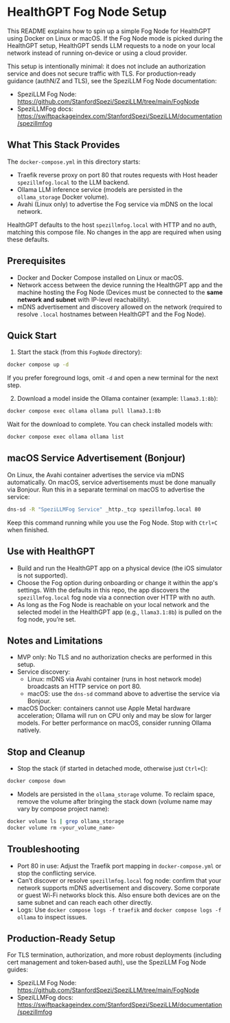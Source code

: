 <!--

This source file is part of the Stanford HealthGPT project

SPDX-FileCopyrightText: 2023 Stanford University & Project Contributors (see CONTRIBUTORS.md)

SPDX-License-Identifier: MIT
   
-->

# HealthGPT Fog Node Setup

This README explains how to spin up a simple Fog Node for HealthGPT using Docker on Linux or macOS. If the Fog Node mode is picked during the HealthGPT setup, HealthGPT sends LLM requests to a node on your local network instead of running on‑device or using a cloud provider.

This setup is intentionally minimal: it does not include an authorization service and does not secure traffic with TLS. For production‑ready guidance (authN/Z and TLS), see the SpeziLLM Fog Node documentation:

- SpeziLLM Fog Node: https://github.com/StanfordSpezi/SpeziLLM/tree/main/FogNode
- SpeziLLMFog docs: https://swiftpackageindex.com/StanfordSpezi/SpeziLLM/documentation/spezillmfog


## What This Stack Provides

The `docker-compose.yml` in this directory starts:

- Traefik reverse proxy on port 80 that routes requests with Host header `spezillmfog.local` to the LLM backend.
- Ollama LLM inference service (models are persisted in the `ollama_storage` Docker volume).
- Avahi (Linux only) to advertise the Fog service via mDNS on the local network.

HealthGPT defaults to the host `spezillmfog.local` with HTTP and no auth, matching this compose file. No changes in the app are required when using these defaults.


## Prerequisites

- Docker and Docker Compose installed on Linux or macOS.
- Network access between the device running the HealthGPT app and the machine hosting the Fog Node (Devices must be connected to the **same network and subnet** with IP-level reachability).
- mDNS advertisement and discovery allowed on the network (required to resolve `.local` hostnames between HealthGPT and the Fog Node).


## Quick Start

1) Start the stack (from this `FogNode` directory):

```bash
docker compose up -d
```

If you prefer foreground logs, omit `-d` and open a new terminal for the next step.

2) Download a model inside the Ollama container (example: `llama3.1:8b`):

```bash
docker compose exec ollama ollama pull llama3.1:8b
```

Wait for the download to complete. You can check installed models with:

```bash
docker compose exec ollama ollama list
```


## macOS Service Advertisement (Bonjour)

On Linux, the Avahi container advertises the service via mDNS automatically.
On macOS, service advertisements must be done manually via Bonjour. Run this in a separate terminal on macOS to advertise the service:

```bash
dns-sd -R "SpeziLLMFog Service" _http._tcp spezillmfog.local 80
```

Keep this command running while you use the Fog Node. Stop with `Ctrl+C` when finished.



## Use with HealthGPT

- Build and run the HealthGPT app on a physical device (the iOS simulator is not supported).
- Choose the Fog option during onboarding or change it within the app's settings. With the defaults in this repo, the app discovers the `spezillmfog.local` fog node via a connection over HTTP with no auth.
- As long as the Fog Node is reachable on your local network and the selected model in the HealthGPT app (e.g., `llama3.1:8b`) is pulled on the fog node, you’re set.


## Notes and Limitations

- MVP only: No TLS and no authorization checks are performed in this setup.
- Service discovery:
  - Linux: mDNS via Avahi container (runs in host network mode) broadcasts an HTTP service on port 80.
  - macOS: use the `dns-sd` command above to advertise the service via Bonjour.
- macOS Docker: containers cannot use Apple Metal hardware acceleration; Ollama will run on CPU only and may be slow for larger models. For better performance on macOS, consider running Ollama natively.


## Stop and Cleanup

- Stop the stack (if started in detached mode, otherwise just `Ctrl+C`):

```bash
docker compose down
```

- Models are persisted in the `ollama_storage` volume. To reclaim space, remove the volume after bringing the stack down (volume name may vary by compose project name):

```bash
docker volume ls | grep ollama_storage
docker volume rm <your_volume_name>
```


## Troubleshooting

- Port 80 in use: Adjust the Traefik port mapping in `docker-compose.yml` or stop the conflicting service.
- Can’t discover or resolve `spezillmfog.local` fog node: confirm that your network supports mDNS advertisement and discovery. Some corporate or guest Wi-Fi networks block this. Also ensure both devices are on the same subnet and can reach each other directly.
- Logs: Use `docker compose logs -f traefik` and `docker compose logs -f ollama` to inspect issues.


## Production‑Ready Setup

For TLS termination, authorization, and more robust deployments (including cert management and token‑based auth), use the SpeziLLM Fog Node guides:

- SpeziLLM Fog Node: https://github.com/StanfordSpezi/SpeziLLM/tree/main/FogNode
- SpeziLLMFog docs: https://swiftpackageindex.com/StanfordSpezi/SpeziLLM/documentation/spezillmfog
